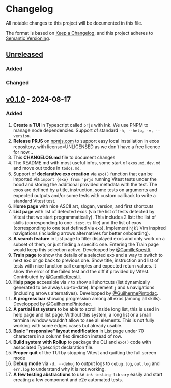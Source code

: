 # Changelog

All notable changes to this project will be documented in this file.

The format is based on [Keep a Changelog](https://keepachangelog.com/en/1.1.0/), and this project adheres to [Semantic Versioning](https://semver.org/spec/v2.0.0.html).

<!--
Boilerplate to copy paste and adapt at each release

Take this line and fix version with current ($CV)
## [Unreleased](https://github.com/samuelroland/prjs/compare/$CV...HEAD)

### Added
### Changed

## [$CV](https://github.com/samuelroland/prjs/compare/$CV...HEAD) - $DATE
-->

## [Unreleased](https://github.com/samuelroland/prjs/compare/v0.1.0...HEAD)

### Added
### Changed

## [v0.1.0](https://github.com/samuelroland/prjs/compare/v0.1.0...HEAD) - 2024-08-17
### Added
1. **Create a TUI** in Typescript called `prjs` with Ink. We use PNPM to manage node dependencies. Support of standard `-h, --help, -v, --version`.
1. **Release PRJS** on [npmjs.com](https://www.npmjs.com/package/prjs) to support easy local installation in exos repository, with license=UNLICENSED as we don't have a free licence for now...
1. This **CHANGELOG.md** file to document changes
1. The README.md with most useful infos, some start of `exos.md`, `dev.md` and move out todos in `todos.md`.
1. Support of **declarative exo creation** via `exo()` function that can be imported via `import {exo} from 'prjs` running Vitest tests under the hood and storing the additional provided metadata with the test. The exos are defined by a title, instruction, some tests on arguments and expected outputs and/or some tests with custom callback to write a standard Vitest test.
1. **Home page** with nice ASCII art, slogan, version, and first shortcuts
1. **List page** with list of detected exos (via the list of tests detected by Vitest that we start programmatically). This includes 2 list: the list of skills (corresponding to one `.test.ts` file) and the list of exos (corresponding to one test defined via `exo`). Implement `hjkl` Vim inspired navigations (including arrows alternatives for better onboarding).
1. **A search feature** in List page to filter displayed exos and only work on a subset of them, or just finding a specific one. Entering the Train page would keep this selection active. Developped by [@CamilleKoestli](https://github.com/CamilleKoestli).
1. **Train page** to show the details of a selected exo and a way to switch to next exo or go back to previous one. Show title, instruction and list of tests with nice function call examples and expected return values. It show the error of the failed test and the diff if provided by Vitest. Contributed by [@CamilleKoestli](https://github.com/CamilleKoestli).
1. **Help page** accessible via `?` to show all shortcuts (list dynamically generated to be always up-to-date). Implement `j` and `k` navigations (including arrows alternatives). Developped by [@GuilhermePintodac](https://github.com/GuilhermePintodac).
1. **A progress bar** showing progression among all exos (among all skills). Developped by [@GuilhermePintodac](https://github.com/GuilhermePintodac).
1. **A partial list system** to be able to scroll inside long list, this is used in help page and list page. Without this system, a long list or a small terminal window wouldn't allow to see all elements. This is not fully working with some edges cases but already usable.
1. **Basic "responsive" layout modification** in List page under 70 characters in a column flex direction instead of row.
1. **Build system with Rollup** to package the CLI and `exo()` code with associated Typescript declaration file.
1. **Proper quit** of the TUI by stopping Vitest and quitting the full screen mode
1. **Debug mode** via `-d, --debug` to output logs to `debug.log`, `out.log` and `err.log` to understand why it is not working.
1. **A few testing abstractions** to use `ink-testing-library` easily and start creating a few component and e2e automated tests.

